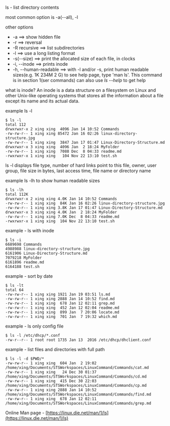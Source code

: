 ls - list directory contents


most common option is -a(--all), -l

other options
- -a ==> show hidden file
- -r ==> reversal
- -R recursive ==> list subdirectories
- -l ==> use a long listing format
- -s(--size) ==> print the allocated size of each file, in clocks
- -i, --inode ==> prints inode
- -h, --human-readable ==> with -l and/or -s, print human readable sizes(e.g. 1K 234M 2 G)
to see help page, type 'man ls'. This command is in section 1(ser commands)
can also use *ls --help* to get help

what is inode?
An inode is a data structure on a filesystem on Linux and other Unix-like operating 
systems that stores all the information about a file except its name and its actual data. 


example ls -l 
```
$ ls -l
total 112
drwxrwxr-x 2 xing xing  4096 Jan 14 10:52 Commands
-rw-rw-r-- 1 xing xing 85472 Jan 16 02:26 linux-directory-structure.jpg
-rw-rw-r-- 1 xing xing  3847 Jan 17 01:47 Linux-Directory-Structure.md
drwxrwxr-x 3 xing xing  4096 Jan  2 18:24 MyFolder
-rw-rw-r-- 1 xing xing  7088 Dec  8 04:33 readme.md
-rwxrwxr-x 1 xing xing   104 Nov 22 13:10 test.sh
```

ls -l displays file type, number of hard links point to this file, owner, user group, file size in bytes, last access time, file name or directory name

example ls -lh to show human readable sizes
```
$ ls -lh
total 112K
drwxrwxr-x 2 xing xing 4.0K Jan 14 10:52 Commands
-rw-rw-r-- 1 xing xing  84K Jan 16 02:26 linux-directory-structure.jpg
-rw-rw-r-- 1 xing xing 3.8K Jan 17 01:47 Linux-Directory-Structure.md
drwxrwxr-x 3 xing xing 4.0K Jan  2 18:24 MyFolder
-rw-rw-r-- 1 xing xing 7.0K Dec  8 04:33 readme.md
-rwxrwxr-x 1 xing xing  104 Nov 22 13:10 test.sh
```


example - ls with inode
```
$ ls -i
6689698 Commands
4988988 linux-directory-structure.jpg
6161906 Linux-Directory-Structure.md
7079218 MyFolder
6161896 readme.md
6164188 test.sh
```

example - sort by date
```
$ ls -lt
total 64
-rw-rw-r-- 1 xing xing 1921 Jan 19 03:51 ls.md
-rw-rw-r-- 1 xing xing 2888 Jan 14 10:52 find.md
-rw-rw-r-- 1 xing xing  678 Jan 12 02:11 grep.md
-rw-rw-r-- 1 xing xing  452 Jan 12 02:04 readme.md
-rw-rw-r-- 1 xing xing  899 Jan  7 20:06 locate.md
-rw-rw-r-- 1 xing xing  701 Jan  7 19:32 which.md
```

example - ls only config file
```
$ ls -l /etc/dhcp/*.conf
-rw-r--r-- 1 root root 1735 Jan 13  2016 /etc/dhcp/dhclient.conf
```

example - list files and directories with full path
```
$ ls -l -d $PWD/*
-rw-rw-r-- 1 xing xing  604 Jan  2 19:02 /home/xing/Documents/STSWorkspaces/LinuxCommand/Commands/cat.md
-rw-rw-r-- 1 xing xing   24 Dec 30 01:37 /home/xing/Documents/STSWorkspaces/LinuxCommand/Commands/cd.md
-rw-rw-r-- 1 xing xing  415 Dec 30 22:03 /home/xing/Documents/STSWorkspaces/LinuxCommand/Commands/cp.md
-rw-rw-r-- 1 xing xing 2888 Jan 14 10:52 /home/xing/Documents/STSWorkspaces/LinuxCommand/Commands/find.md
-rw-rw-r-- 1 xing xing  678 Jan 12 02:11 /home/xing/Documents/STSWorkspaces/LinuxCommand/Commands/grep.md
```


Online Man page - [https://linux.die.net/man/1/ls](https://linux.die.net/man/1/ls)

